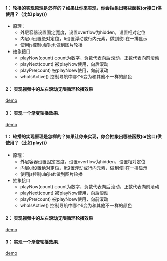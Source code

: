 #### 1： 轮播的实现原理是怎样的？如果让你来实现，你会抽象出哪些函数(or接口)供使用？（比如 play()）
- 原理：    
    - 外层容器设置固定宽度，设置overflow为hidden，设置相对定位
    - 内层ul设置绝对定位，li设置浮动或行内元素，做到使li在一排显示
    - 使用js控制ul的left做到图片轮播
- 抽象接口
    - playNow(count) count为数字，负数代表向后滚动，正数代表向前滚动
    - playNext(count)  被playNow使用，向后滚动
    - playPre(count) 被playNoew使用，向前滚动
    - whoIsActive()  控制导航中哪个li变为和其他不一样的颜色

#### 2： 实现视频中的左右滚动无限循环轮播效果
[demo](https://a775691134.github.io/task/进阶/js进阶/轮播/index1.html)


#### 3： 实现一个渐变轮播效果.
[demo](https://a775691134.github.io/task/进阶/js进阶/轮播/index2.html)
#### 1： 轮播的实现原理是怎样的？如果让你来实现，你会抽象出哪些函数(or接口)供使用？（比如 play()）
- 原理：    
    - 外层容器设置固定宽度，设置overflow为hidden，设置相对定位
    - 内层ul设置绝对定位，li设置浮动或行内元素，做到使li在一排显示
    - 使用js控制ul的left做到图片轮播
- 抽象接口
    - playNow(count) count为数字，负数代表向后滚动，正数代表向前滚动
    - playNext(count)  被playNow使用，向后滚动
    - playPre(count) 被playNoew使用，向前滚动
    - whoIsActive()  控制导航中哪个li变为和其他不一样的颜色

#### 2： 实现视频中的左右滚动无限循环轮播效果
[demo](https://a775691134.github.io/task/进阶/js进阶/轮播/index1.html)


#### 3： 实现一个渐变轮播效果.
[demo](https://a775691134.github.io/task/进阶/js进阶/轮播/index2.html)
